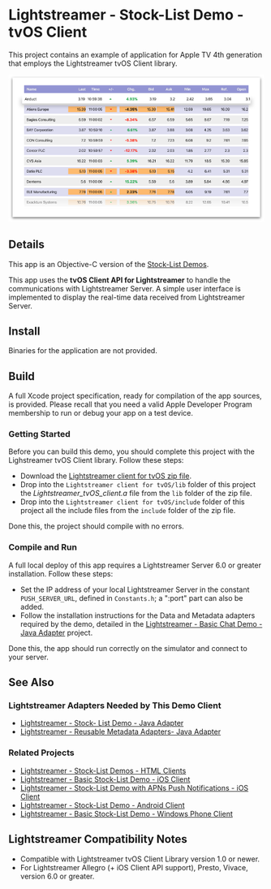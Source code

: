 # Lightstreamer - Stock-List Demo - tvOS Client

<!-- START DESCRIPTION lightstreamer-example-stocklist-client-tvos -->

This project contains an example of application for Apple TV 4th generation that employs the Lightstreamer tvOS Client library.

![screenshot](screenshot_large.png)

## Details

This app is an Objective-C version of the [Stock-List Demos](https://github.com/Lightstreamer/Lightstreamer-example-Stocklist-client-javascript).<br>

This app uses the <b>tvOS Client API for Lightstreamer</b> to handle the communications with Lightstreamer Server. A simple user interface is implemented to display the real-time data received from Lightstreamer Server.<br>

## Install

Binaries for the application are not provided.

## Build

A full Xcode project specification, ready for compilation of the app sources, is provided. Please recall that you need a valid Apple Developer Program membership to run or debug your app on a test device.

### Getting Started

Before you can build this demo, you should complete this project with the Lighstreamer tvOS Client library. Follow these steps:

* Download the [Lightstreamer client for tvOS zip file](http://www.lightstreamer.com/repo/res/ls-tvos-client/1.0.0/ls-tvos-client-1.0.0.zip).
* Drop into the `Lightstreamer client for tvOS/lib` folder of this project the *Lightstreamer_tvOS_client.a* file from the `lib` folder of the zip file.
* Drop into the `Lightstreamer client for tvOS/include` folder of this project all the include files from the `include` folder of the zip file.

Done this, the project should compile with no errors.

### Compile and Run

A full local deploy of this app requires a Lightstreamer Server 6.0 or greater installation. Follow these steps:

* Set the IP address of your local Lightstreamer Server in the constant `PUSH_SERVER_URL`, defined in `Constants.h`; a ":port" part can also be added.
* Follow the installation instructions for the Data and Metadata adapters required by the demo, detailed in the [Lightstreamer - Basic Chat Demo - Java Adapter](https://github.com/Lightstreamer/Lightstreamer-example-Chat-adapter-java) project.

Done this, the app should run correctly on the simulator and connect to your server.

## See Also

### Lightstreamer Adapters Needed by This Demo Client

* [Lightstreamer - Stock- List Demo - Java Adapter](https://github.com/Lightstreamer/Lightstreamer-example-Stocklist-adapter-java)
* [Lightstreamer - Reusable Metadata Adapters- Java Adapter](https://github.com/Lightstreamer/Lightstreamer-example-ReusableMetadata-adapter-java)

### Related Projects

* [Lightstreamer - Stock-List Demos - HTML Clients](https://github.com/Lightstreamer/Lightstreamer-example-Stocklist-client-javascript)
* [Lightstreamer - Basic Stock-List Demo - iOS Client](https://github.com/Lightstreamer/Lightstreamer-example-StockList-client-ios)
* [Lightstreamer - Stock-List Demo with APNs Push Notifications - iOS Client](https://github.com/Lightstreamer/Lightstreamer-example-MPNStockList-client-ios)
* [Lightstreamer - Stock-List Demo - Android Client](https://github.com/Lightstreamer/Lightstreamer-example-AdvStockList-client-android)
* [Lightstreamer - Basic Stock-List Demo - Windows Phone Client](https://github.com/Lightstreamer/Lightstreamer-example-StockList-client-winphone)

## Lightstreamer Compatibility Notes

* Compatible with Lightstreamer tvOS Client Library version 1.0 or newer.
* For Lightstreamer Allegro (+ iOS Client API support), Presto, Vivace, version 6.0 or greater.
